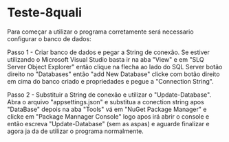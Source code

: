 # Teste-8quali
 
Para começar a utilizar o programa corretamente será necessario configurar o banco de dados:

Passo 1 - Criar banco de dados e pegar a String de conexão. Se estiver utilizando o Microsoft Visual Studio basta ir na aba "View"
e em "SLQ Server Object Explorer" então clique na flecha ao lado do SQL Server botão direito no "Databases" então "add New Database"
clicke com botão direito em cima do banco criado e propriedades e pegue a "Connection String".

Passo 2 - Substituir a String de conexão e utilizar o "Update-Database". Abra o arquivo "appsettings.json" e substitua a conection string apos "DataBase" 
depois na aba "Tools" vá em "NuGet Package Manager" e clicke em "Package Mannager Console" logo apos irá abrir o console e então
escreva "Update-Database" (sem as aspas) e aguarde finalizar e agora ja da de utilizar o programa 
normalmente.
